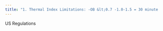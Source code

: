 ```yaml
---
title: "1. Thermal Index Limitations: -OB &lt;0.7 -1.0-1.5 = 30 minute limit -2.5-3.0 = 1 minute limit -&gt;3 should not be used  2. Risk benefit weighed at mechanical index &gt;0.5"
---
```

US Regulations

